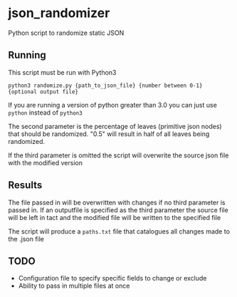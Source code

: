 # json_randomizer
Python script to randomize static JSON 

## Running

This script must be run with Python3

`python3 randomize.py {path_to_json_file} {number between 0-1} {optional output file}`

If you are running a version of python greater than 3.0 you can just use `python` instead of `python3`

The second parameter is the percentage of leaves (primitive json nodes) that should be randomized. "0.5" will result in half of all leaves being randomized.

If the third parameter is omitted the script will overwrite the source json file with the modified version

## Results

The file passed in will be overwritten with changes if no third parameter is passed in. If an outputfile is specified as the third parameter the source file will be left in tact and the modified file will be written to the specified file 

The script will produce a `paths.txt` file that catalogues all changes made to the .json file

## TODO

* Configuration file to specify specific fields to change or exclude
* Ability to pass in multiple files at once
